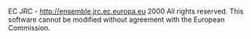 
EC JRC - http://ensemble.jrc.ec.europa.eu 2000
All rights reserved. This software cannot be modified
without agreement with the European Commission.
